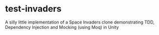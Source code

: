 # test-invaders
A silly little implementation of a Space Invaders clone demonstrating TDD, Dependency Injection and Mocking (using Moq) in Unity
